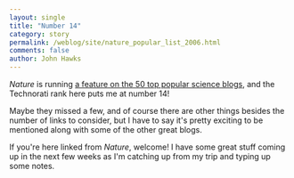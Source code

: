 ```yaml
---
layout: single 
title: "Number 14" 
category: story
permalink: /weblog/site/nature_popular_list_2006.html
comments: false 
author: John Hawks 
---
```



<i>Nature</i> is running <a href="http://www.nature.com/news/2006/060703/multimedia/50_science_blogs.html">a feature on the 50 top popular science blogs</a>, and the Technorati rank here puts me at number 14! 
</p>

<p>
Maybe they missed a few, and of course there are other things besides the number of links to consider, but I have to say it's pretty exciting to be mentioned along with some of the other great blogs. 
</p>

<p>
If you're here linked from <i>Nature</i>, welcome! I have some great stuff coming up in the next few weeks as I'm catching up from my trip and typing up some notes. 
</p>

